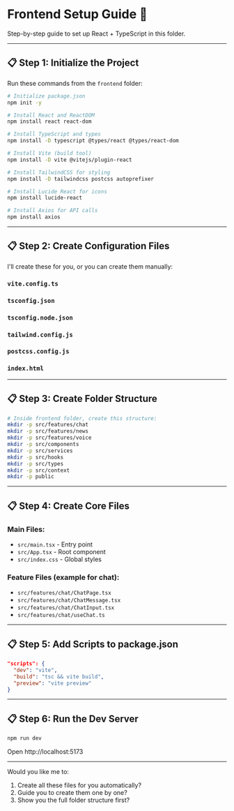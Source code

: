# Frontend Setup Guide 🚀

Step-by-step guide to set up React + TypeScript in this folder.

---

## 📋 Step 1: Initialize the Project

Run these commands from the `frontend` folder:

```bash
# Initialize package.json
npm init -y

# Install React and ReactDOM
npm install react react-dom

# Install TypeScript and types
npm install -D typescript @types/react @types/react-dom

# Install Vite (build tool)
npm install -D vite @vitejs/plugin-react

# Install TailwindCSS for styling
npm install -D tailwindcss postcss autoprefixer

# Install Lucide React for icons
npm install lucide-react

# Install Axios for API calls
npm install axios
```

---

## 📋 Step 2: Create Configuration Files

I'll create these for you, or you can create them manually:

### `vite.config.ts`
### `tsconfig.json`
### `tsconfig.node.json`
### `tailwind.config.js`
### `postcss.config.js`
### `index.html`

---

## 📋 Step 3: Create Folder Structure

```bash
# Inside frontend folder, create this structure:
mkdir -p src/features/chat
mkdir -p src/features/news
mkdir -p src/features/voice
mkdir -p src/components
mkdir -p src/services
mkdir -p src/hooks
mkdir -p src/types
mkdir -p src/context
mkdir -p public
```

---

## 📋 Step 4: Create Core Files

### Main Files:
- `src/main.tsx` - Entry point
- `src/App.tsx` - Root component
- `src/index.css` - Global styles

### Feature Files (example for chat):
- `src/features/chat/ChatPage.tsx`
- `src/features/chat/ChatMessage.tsx`
- `src/features/chat/ChatInput.tsx`
- `src/features/chat/useChat.ts`

---

## 📋 Step 5: Add Scripts to package.json

```json
"scripts": {
  "dev": "vite",
  "build": "tsc && vite build",
  "preview": "vite preview"
}
```

---

## 📋 Step 6: Run the Dev Server

```bash
npm run dev
```

Open http://localhost:5173

---

Would you like me to:
1. Create all these files for you automatically?
2. Guide you to create them one by one?
3. Show you the full folder structure first?

